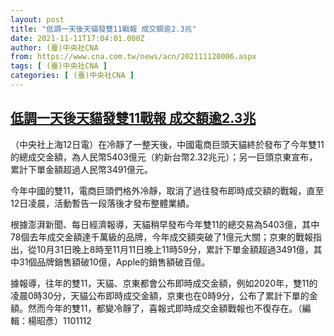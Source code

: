 ```yaml
---
layout: post
title: "低調一天後天貓發雙11戰報 成交額逾2.3兆"
date: 2021-11-11T17:04:01.000Z
author: (臺)中央社CNA
from: https://www.cna.com.tw/news/acn/202111120006.aspx
tags: [ (臺)中央社CNA ]
categories: [ (臺)中央社CNA ]
---
```

<!--1636650241000-->
[低調一天後天貓發雙11戰報 成交額逾2.3兆](https://www.cna.com.tw/news/acn/202111120006.aspx)
------

<div>
<div></div><div><p>（中央社上海12日電）在冷靜了一整天後，中國電商巨頭天貓終於發布了今年雙11的總成交金額，為人民幣5403億元（約新台幣2.32兆元）；另一巨頭京東宣布，累計下單金額超過人民幣3491億元。</p><p>今年中國的雙11，電商巨頭們格外冷靜，取消了過往發布即時成交額的戰報，直至12日凌晨，活動暫告一段落後才發布整體業績。</p><p>根據澎湃新聞、每日經濟報導，天貓稍早發布今年雙11的總交易為5403億，其中78個去年成交金額達千萬級的品牌，今年成交額突破了1億元大關；京東的戰報指出，從10月31日晚上8時至11月11日晚上11時59分，累計下單金額超過3491億，其中31個品牌銷售額破10億，Apple的銷售額破百億。</p><p>據報導，往年的雙11，天貓、京東都會公布即時成交金額，例如2020年，雙11的凌晨0時30分，天貓公布即時成交金額，京東也在0時9分，公布了累計下單的金額。然而今年的雙11，都變冷靜了，喜報式即時成交金額戰報也不復存在。（編輯：楊昭彥）1101112</p></div>
</div>
